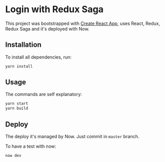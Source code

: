 # Login with Redux Saga 

This project was bootstrapped with [Create React App](https://github.com/facebook/create-react-app), uses React, Redux, Redux Saga and it's deployed with Now.

## Installation

To install all dependencies, run:

```bash
yarn install
```

## Usage

The commands are self explanatory:

```bash
yarn start
yarn build
```

## Deploy

The deploy it's managed by Now. Just commit in `master` branch.

To have a test with now: 

```bash
now dev
```